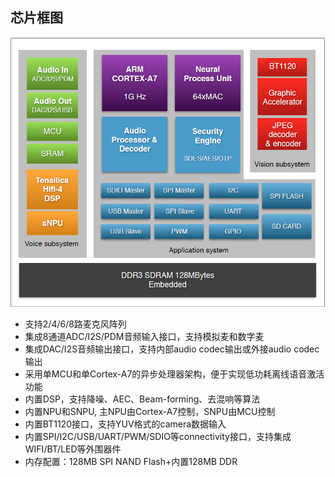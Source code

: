 ## 芯片框图
![](assets/SOC.png)
*   支持2/4/6/8路麦克风阵列
*   集成8通道ADC/I2S/PDM音频输入接口，支持模拟麦和数字麦
*   集成DAC/I2S音频输出接口，支持内部audio codec输出或外接audio codec输出
*   采用单MCU和单Cortex-A7的异步处理器架构，便于实现低功耗离线语音激活功能
*   内置DSP，支持降噪、AEC、Beam-forming、去混响等算法
*   内置NPU和SNPU, 主NPU由Cortex-A7控制，SNPU由MCU控制
*   内置BT1120接口，支持YUV格式的camera数据输入
*   内置SPI/I2C/USB/UART/PWM/SDIO等connectivity接口，支持集成WIFI/BT/LED等外围器件
*   内存配置：128MB SPI NAND Flash+内置128MB DDR